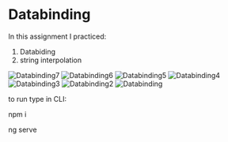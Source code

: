 # Databinding
In this assignment I practiced:
1. Databiding
2. string interpolation


<img src="https://res.cloudinary.com/mokaweb/image/upload/v1594213690/Udemy%20Angular%20TypeScript/Databinding-7.gif" alt="Databinding7"> 

<img src="https://res.cloudinary.com/mokaweb/image/upload/v1594068778/Udemy%20Angular%20TypeScript/Databinding-6.gif" alt="Databinding6"> 

<img src="https://res.cloudinary.com/mokaweb/image/upload/v1593445118/Udemy%20Angular%20TypeScript/Databinding-5.gif" alt="Databinding5"> 

<img src="https://res.cloudinary.com/mokaweb/image/upload/v1593440165/Udemy%20Angular%20TypeScript/Databinding4.gif" alt="Databinding4">

<img src="https://res.cloudinary.com/mokaweb/image/upload/v1593437900/Udemy%20Angular%20TypeScript/Databinding3.png" alt="Databinding3">

<img src="https://res.cloudinary.com/mokaweb/image/upload/v1593434718/Udemy%20Angular%20TypeScript/Databinding2.png" alt="Databinding2">

<img src="https://res.cloudinary.com/mokaweb/image/upload/v1593426027/Udemy%20Angular%20TypeScript/Databinding.png" alt="Databinding">

to run type in CLI: 

npm i 

ng serve
